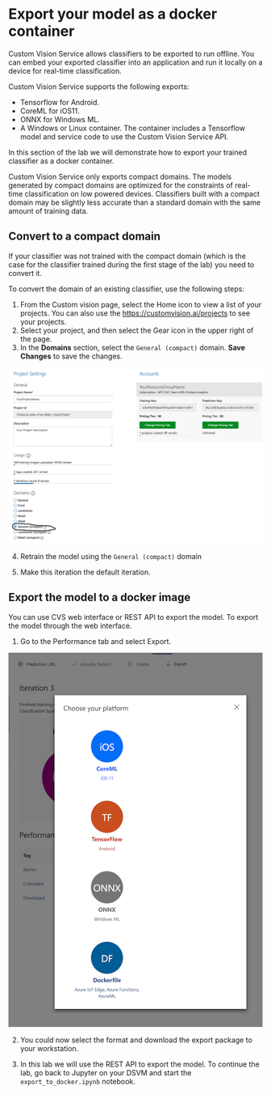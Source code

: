 # Export your model as a docker container
Custom Vision Service allows classifiers to be exported to run offline. You can embed your exported classifier into an application and run it locally on a device for real-time classification.

Custom Vision Service supports the following exports:

- Tensorflow for Android.
- CoreML for iOS11.
- ONNX for Windows ML.
- A Windows or Linux container. The container includes a Tensorflow model and service code to use the Custom Vision Service API.

In this section of the lab we will demonstrate how to export your trained classifier as a docker container.

Custom Vision Service only exports compact domains. The models generated by compact domains are optimized for the constraints of real-time classification on low powered devices. Classifiers built with a compact domain may be slightly less accurate than a standard domain with the same amount of training data.

## Convert to a compact domain

If your classifier was not trained with the compact domain (which is the case for the classifier trained during the first stage of the lab) you need to convert it.

To convert the domain of an existing classifier, use the following steps:

1. From the Custom vision page, select the Home icon to view a list of your projects. You can also use the https://customvision.ai/projects to see your projects.
2. Select your project, and then select the Gear icon in the upper right of the page.
3. In the **Domains** section, select the `General (compact)` domain. **Save Changes** to save the changes.

![Set compact domain](images/img14.PNG)

4. Retrain the model using the `General (compact)` domain

5. Make this iteration the default iteration.



## Export the model to a docker image
You can use CVS web interface or REST API to export the model. To export the model through the web interface.

1. Go to the Performance tab and select Export.

![Export](images/export_to_docker.png)

2. You could now select the format and download the export package to your workstation.

3. In this lab we will use the REST API to export the model. To continue the lab, go back to Jupyter on your DSVM and start  the `export_to_docker.ipynb` notebook.


 
